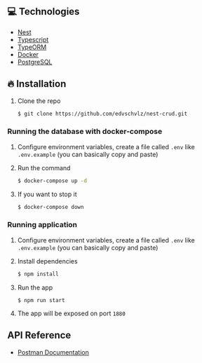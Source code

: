 ## 💻 Technologies

- [Nest](https://nestjs.com/)
- [Typescript](https://www.typescriptlang.org)
- [TypeORM](https://typeorm.io/)
- [Docker](https://www.docker.com)
- [PostgreSQL](https://www.postgresql.org)

## 🔥 Installation

1. Clone the repo

   ```sh
   $ git clone https://github.com/edvschvlz/nest-crud.git
   ```

### Running the database with docker-compose

1. Configure environment variables, create a file called `.env` like `.env.example` (you can basically copy and paste)

2. Run the command

   ```sh
   $ docker-compose up -d
   ```

3. If you want to stop it
   ```sh
   $ docker-compose down
   ```

### Running application

1. Configure environment variables, create a file called `.env` like `.env.example` (you can basically copy and paste)

2. Install dependencies

   ```sh
   $ npm install
   ```

3. Run the app

   ```
   $ npm run start
   ```

4. The app will be exposed on port `1880`

## API Reference

- [Postman Documentation](https://health-vision.postman.co/workspace/health-vision~a6d706c0-da82-4011-a099-ec5b64ae0e4a/api/3267a316-a8f8-43e2-94d2-f6388367ca1f?action=share&creator=22322915)